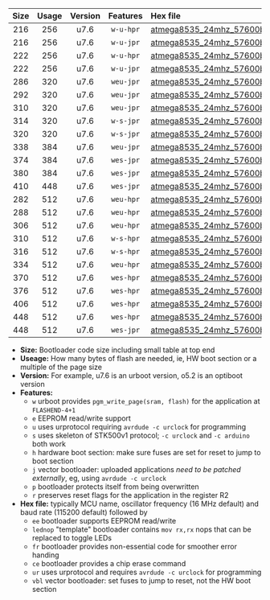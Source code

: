 |Size|Usage|Version|Features|Hex file|
|:-:|:-:|:-:|:-:|:--|
|216|256|u7.6|`w-u-hpr`|[atmega8535_24mhz_57600bps_ur.hex](https://raw.githubusercontent.com/stefanrueger/urboot/main//atmega8535_24mhz_57600bps_ur.hex)|
|216|256|u7.6|`w-u-jpr`|[atmega8535_24mhz_57600bps_ur_vbl.hex](https://raw.githubusercontent.com/stefanrueger/urboot/main//atmega8535_24mhz_57600bps_ur_vbl.hex)|
|222|256|u7.6|`w-u-hpr`|[atmega8535_24mhz_57600bps_lednop_ur.hex](https://raw.githubusercontent.com/stefanrueger/urboot/main//atmega8535_24mhz_57600bps_lednop_ur.hex)|
|222|256|u7.6|`w-u-jpr`|[atmega8535_24mhz_57600bps_lednop_ur_vbl.hex](https://raw.githubusercontent.com/stefanrueger/urboot/main//atmega8535_24mhz_57600bps_lednop_ur_vbl.hex)|
|286|320|u7.6|`weu-jpr`|[atmega8535_24mhz_57600bps_ee_ur_vbl.hex](https://raw.githubusercontent.com/stefanrueger/urboot/main//atmega8535_24mhz_57600bps_ee_ur_vbl.hex)|
|292|320|u7.6|`weu-jpr`|[atmega8535_24mhz_57600bps_ee_lednop_ur_vbl.hex](https://raw.githubusercontent.com/stefanrueger/urboot/main//atmega8535_24mhz_57600bps_ee_lednop_ur_vbl.hex)|
|310|320|u7.6|`weu-jpr`|[atmega8535_24mhz_57600bps_ee_lednop_fr_ur_vbl.hex](https://raw.githubusercontent.com/stefanrueger/urboot/main//atmega8535_24mhz_57600bps_ee_lednop_fr_ur_vbl.hex)|
|314|320|u7.6|`w-s-jpr`|[atmega8535_24mhz_57600bps_vbl.hex](https://raw.githubusercontent.com/stefanrueger/urboot/main//atmega8535_24mhz_57600bps_vbl.hex)|
|320|320|u7.6|`w-s-jpr`|[atmega8535_24mhz_57600bps_lednop_vbl.hex](https://raw.githubusercontent.com/stefanrueger/urboot/main//atmega8535_24mhz_57600bps_lednop_vbl.hex)|
|338|384|u7.6|`weu-jpr`|[atmega8535_24mhz_57600bps_ee_lednop_fr_ce_ur_vbl.hex](https://raw.githubusercontent.com/stefanrueger/urboot/main//atmega8535_24mhz_57600bps_ee_lednop_fr_ce_ur_vbl.hex)|
|374|384|u7.6|`wes-jpr`|[atmega8535_24mhz_57600bps_ee_vbl.hex](https://raw.githubusercontent.com/stefanrueger/urboot/main//atmega8535_24mhz_57600bps_ee_vbl.hex)|
|380|384|u7.6|`wes-jpr`|[atmega8535_24mhz_57600bps_ee_lednop_vbl.hex](https://raw.githubusercontent.com/stefanrueger/urboot/main//atmega8535_24mhz_57600bps_ee_lednop_vbl.hex)|
|410|448|u7.6|`wes-jpr`|[atmega8535_24mhz_57600bps_ee_lednop_fr_vbl.hex](https://raw.githubusercontent.com/stefanrueger/urboot/main//atmega8535_24mhz_57600bps_ee_lednop_fr_vbl.hex)|
|282|512|u7.6|`weu-hpr`|[atmega8535_24mhz_57600bps_ee_ur.hex](https://raw.githubusercontent.com/stefanrueger/urboot/main//atmega8535_24mhz_57600bps_ee_ur.hex)|
|288|512|u7.6|`weu-hpr`|[atmega8535_24mhz_57600bps_ee_lednop_ur.hex](https://raw.githubusercontent.com/stefanrueger/urboot/main//atmega8535_24mhz_57600bps_ee_lednop_ur.hex)|
|306|512|u7.6|`weu-hpr`|[atmega8535_24mhz_57600bps_ee_lednop_fr_ur.hex](https://raw.githubusercontent.com/stefanrueger/urboot/main//atmega8535_24mhz_57600bps_ee_lednop_fr_ur.hex)|
|310|512|u7.6|`w-s-hpr`|[atmega8535_24mhz_57600bps.hex](https://raw.githubusercontent.com/stefanrueger/urboot/main//atmega8535_24mhz_57600bps.hex)|
|316|512|u7.6|`w-s-hpr`|[atmega8535_24mhz_57600bps_lednop.hex](https://raw.githubusercontent.com/stefanrueger/urboot/main//atmega8535_24mhz_57600bps_lednop.hex)|
|334|512|u7.6|`weu-hpr`|[atmega8535_24mhz_57600bps_ee_lednop_fr_ce_ur.hex](https://raw.githubusercontent.com/stefanrueger/urboot/main//atmega8535_24mhz_57600bps_ee_lednop_fr_ce_ur.hex)|
|370|512|u7.6|`wes-hpr`|[atmega8535_24mhz_57600bps_ee.hex](https://raw.githubusercontent.com/stefanrueger/urboot/main//atmega8535_24mhz_57600bps_ee.hex)|
|376|512|u7.6|`wes-hpr`|[atmega8535_24mhz_57600bps_ee_lednop.hex](https://raw.githubusercontent.com/stefanrueger/urboot/main//atmega8535_24mhz_57600bps_ee_lednop.hex)|
|406|512|u7.6|`wes-hpr`|[atmega8535_24mhz_57600bps_ee_lednop_fr.hex](https://raw.githubusercontent.com/stefanrueger/urboot/main//atmega8535_24mhz_57600bps_ee_lednop_fr.hex)|
|448|512|u7.6|`wes-hpr`|[atmega8535_24mhz_57600bps_ee_lednop_fr_ce.hex](https://raw.githubusercontent.com/stefanrueger/urboot/main//atmega8535_24mhz_57600bps_ee_lednop_fr_ce.hex)|
|448|512|u7.6|`wes-jpr`|[atmega8535_24mhz_57600bps_ee_lednop_fr_ce_vbl.hex](https://raw.githubusercontent.com/stefanrueger/urboot/main//atmega8535_24mhz_57600bps_ee_lednop_fr_ce_vbl.hex)|

- **Size:** Bootloader code size including small table at top end
- **Useage:** How many bytes of flash are needed, ie, HW boot section or a multiple of the page size
- **Version:** For example, u7.6 is an urboot version, o5.2 is an optiboot version
- **Features:**
  + `w` urboot provides `pgm_write_page(sram, flash)` for the application at `FLASHEND-4+1`
  + `e` EEPROM read/write support
  + `u` uses urprotocol requiring `avrdude -c urclock` for programming
  + `s` uses skeleton of STK500v1 protocol; `-c urclock` and `-c arduino` both work
  + `h` hardware boot section: make sure fuses are set for reset to jump to boot section
  + `j` vector bootloader: uploaded applications *need to be patched externally*, eg, using `avrdude -c urclock`
  + `p` bootloader protects itself from being overwritten
  + `r` preserves reset flags for the application in the register R2
- **Hex file:** typically MCU name, oscillator frequency (16 MHz default) and baud rate (115200 default) followed by
  + `ee` bootloader supports EEPROM read/write
  + `lednop` "template" bootloader contains `mov rx,rx` nops that can be replaced to toggle LEDs
  + `fr` bootloader provides non-essential code for smoother error handing
  + `ce` bootloader provides a chip erase command
  + `ur` uses urprotocol and requires `avrdude -c urclock` for programming
  + `vbl` vector bootloader: set fuses to jump to reset, not the HW boot section
